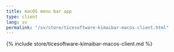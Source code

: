 ```yaml
---
title: macOS menu bar app
type: client
lang: sv
permalink: "/sv/store/ticesoftware-kimaibar-macos-client.html"
---
```


{% include store/ticesoftware-kimaibar-macos-client.md %}
